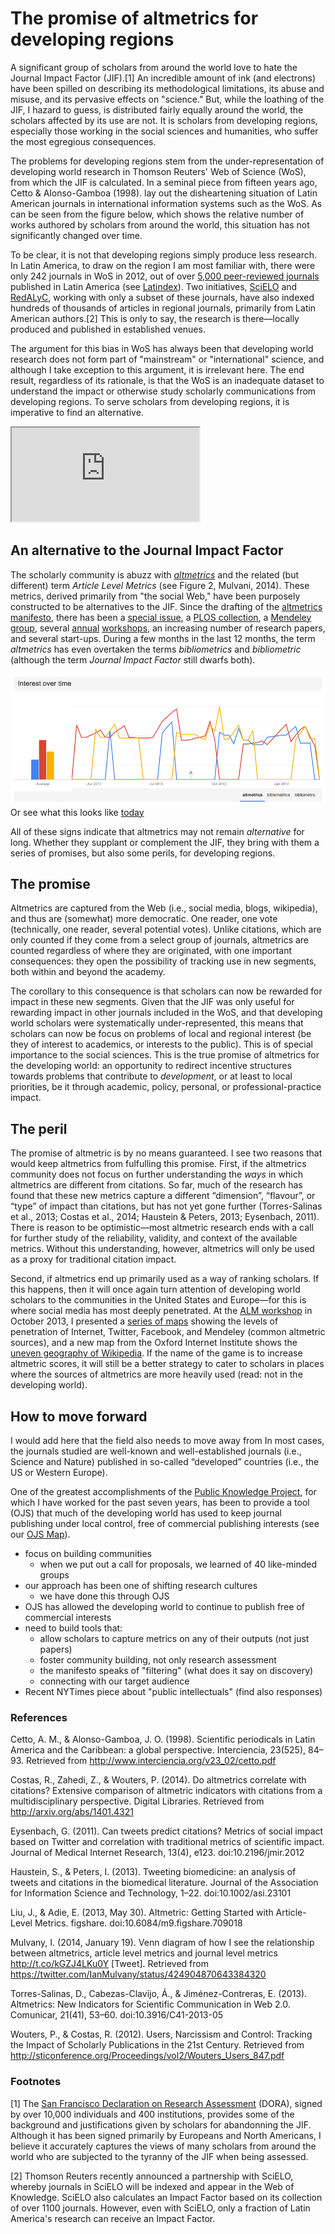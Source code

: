 # The promise of altmetrics for developing regions

A significant group of scholars from around the world love to hate the Journal Impact Factor (JIF).[1] An incredible amount of ink (and electrons) have been spilled on describing its methodological limitations, its abuse and misuse, and its pervasive effects on "science." But, while the loathing of the JIF, I hazard to guess, is distributed fairly equally around the world, the scholars affected by its use are not. It is scholars from developing regions, especially those working in the social sciences and humanities, who suffer the most egregious consequences.

The problems for developing regions stem from the under-representation of developing world research in Thomson Reuters' Web of Science (WoS), from which the JIF is calculated. In a seminal piece from fifteen years ago, Cetto & Alonso-Gamboa (1998). lay out the disheartening situation of Latin American journals in international information systems such as the WoS. As can be seen from the figure below, which shows the relative number of works authored by scholars from around the world, this situation has not significantly changed over time. 

To be clear, it is not that developing regions simply produce less research. In Latin America, to draw on the region I am most familiar with, there were only 242 journals in WoS in 2012, out of over [5,000 peer-reviewed journals](http://www.latindex.org/index.html?opcion=2) published in Latin America (see [Latindex](http://www.latindex.org/)). Two initiatives, [SciELO](http://www.scielo.org) and [RedALyC](http://www.redalyc.org), working with only a subset of these journals, have also indexed hundreds of thousands of articles in regional journals, primarily from Latin American authors.[2] This is only to say, the research is there—locally produced and published in established venues. 

The argument for this bias in WoS has always been that developing world research does not form part of "mainstream" or "international" science, and although I take exception to this argument, it is irrelevant here. The end result, regardless of its rationale, is that the WoS is an inadequate dataset to understand the impact or otherwise study scholarly communications from developing regions. To serve scholars from developing regions, it is imperative to find an alternative.

<iframe src="http://jalperin.github.io/d3-cartogram/"></iframe>

## An alternative to the Journal Impact Factor 

The scholarly community is abuzz with _[altmetrics](http://en.wikipedia.org/wiki/Altmetrics)_ and the related (but different) term _Article Level Metrics_ (see Figure 2, Mulvani, 2014). These metrics, derived primarily from "the social Web," have been purposely constructed to be alternatives to the JIF. Since the drafting of the [altmetrics manifesto](http://altmetrics.org/manifesto/), there has been a [special issue](http://asis.org/Bulletin/Apr-13/), a [PLOS collection](http://www.ploscollections.org/altmetrics), a [Mendeley group](http://www.mendeley.com/groups/586171/altmetrics/), several [annual](http://lanyrd.com/2013/alm13/) [workshops](http://altmetrics.org/altmetrics14/), an increasing number of research papers, and several start-ups. During a few months in the last 12 months, the term _altmetrics_ has even overtaken the terms _bibliometrics_ and _bibliometric_ (although the term _Journal Impact Factor_ still dwarfs both). 

<p>
	<img src="interest_altmetrics_over_time.png" /><br />
	Or see what this looks like <a href="http://www.google.com/trends/explore?hl=en-US&q=altmetrics,+bibliometrics,+bibliometric&date=today+12-m&cmpt=q&content=1">today</a>
</p>

All of these signs indicate that altmetrics may not remain _alternative_ for long. Whether they supplant or complement the JIF, they bring with them a series of promises, but also some perils, for developing regions. 

## The promise

Altmetrics are captured from the Web (i.e., social media, blogs, wikipedia), and thus are (somewhat) more democratic. One reader, one vote (technically, one reader, several potential votes). Unlike citations, which are only counted if they come from a select group of journals, altmetrics are counted regardless of where they are originated, with one important consequences: they open the possibility of tracking use in new segments, both within and beyond the academy. 

The corollary to this consequence is that scholars can now be rewarded for impact in these new segments. Given that the JIF was only useful for rewarding impact in other journals included in the WoS, and that developing world scholars were systematically under-represented, this means that scholars can now be focus on problems of local and regional interest (be they of interest to academics, or interests to the public). This is of special importance to the social sciences. This is the true promise of altmetrics for the developing world: an opportunity to redirect incentive structures towards problems that contribute to _development_, or at least to local priorities, be it through academic, policy, personal, or professional-practice impact. 

## The peril

The promise of altmetric is by no means guaranteed. I see two reasons that would keep altmetrics from fulfulling this promise. First, if the altmetrics community does not focus on further understanding the _ways_ in which altmetrics are different from citations. So far, much of the research has found that these new metrics capture a different “dimension”, “flavour”, or “type” of impact than citations, but has not yet gone further (Torres-Salinas et al., 2013; Costas et al., 2014; Haustein & Peters, 2013; Eysenbach, 2011). There is reason to be optimistic—most altmetric research ends with a call for further study of the reliability, validity, and context of the available metrics. Without this understanding, however, altmetrics will only be used as a proxy for traditional citation impact. 

Second, if altmetrics end up primarily used as a way of ranking scholars. If this happens, then it will once again turn attention of developing world scholars to the communities in the United States and Europe—for this is where social media has most deeply penetrated. At the [ALM workshop](http://lanyrd.com/2013/alm13/) in October 2013, I presented a [series of maps](https://speakerdeck.com/jalperin/altmetrics-propagating-global-inequality) showing the levels of penetration of Internet, Twitter, Facebook, and Mendeley (common altmetric sources), and a new map from the Oxford Internet Institute shows the [uneven geography of Wikipedia](http://geography.oii.ox.ac.uk/#the-geographically-uneven-coverage-of-wikipedia). If the name of the game is to increase altmetric scores, it will still be a better strategy to cater to scholars in places where the sources of altmetrics are more heavily used (read: not in the developing world).


## How to move forward

I would add here that the field also needs to move away from In most cases, the journals studied are well-known and well-established journals (i.e., Science and Nature) published in so-called “developed” countries (i.e., the US or Western Europe).


One of the greatest accomplishments of the [Public Knowledge Project](http://pkp.sfu.ca), for which I have worked for the past seven years, has been to provide a tool (OJS) that much of the developing world has used to keep journal publishing under local control, free of commercial publishing interests (see our [OJS Map](http://pkp.sfu.ca/ojs/ojs-usage/ojs-map/)). 






- focus on building communities
	- when we put out a call for proposals, we learned of 40 like-minded groups
- our approach has been one of shifting research cultures
	- we have done this through OJS
- OJS has allowed the developing world to continue to publish free of commercial interests 
- need to build tools that:
	- allow scholars to capture metrics on any of their outputs (not just papers)
	- foster community building, not only research assessment
	- the manifesto speaks of "filtering" (what does it say on discovery)
	- connecting with our target audience
- Recent NYTimes piece about "public intellectuals" (find also responses)



### References

Cetto, A. M., & Alonso-Gamboa, J. O. (1998). Scientific periodicals in Latin America and the Caribbean: a global perspective. Interciencia, 23(525), 84–93. Retrieved from http://www.interciencia.org/v23_02/cetto.pdf

Costas, R., Zahedi, Z., & Wouters, P. (2014). Do altmetrics correlate with citations? Extensive comparison of altmetric indicators with citations from a multidisciplinary perspective. Digital Libraries. Retrieved from http://arxiv.org/abs/1401.4321

Eysenbach, G. (2011). Can tweets predict citations? Metrics of social impact based on Twitter and correlation with traditional metrics of scientific impact. Journal of Medical Internet Research, 13(4), e123. doi:10.2196/jmir.2012

Haustein, S., & Peters, I. (2013). Tweeting biomedicine: an analysis of tweets and citations in the biomedical literature. Journal of the Association for Information Science and Technology, 1–22. doi:10.1002/asi.23101

Liu, J., & Adie, E. (2013, May 30). Altmetric: Getting Started with Article-Level Metrics. figshare. doi:10.6084/m9.figshare.709018

Mulvany, I. (2014, January 19). Venn diagram of how I see the relationship between altmetrics, article level metrics and journal level metrics http://t.co/kGZJ4LKu0Y [Tweet]. Retrieved from https://twitter.com/IanMulvany/status/424904870643384320

Torres-Salinas, D., Cabezas-Clavijo, Á., & Jiménez-Contreras, E. (2013). Altmetrics: New Indicators for Scientific Communication in Web 2.0. Comunicar, 21(41), 53–60. doi:10.3916/C41-2013-05

Wouters, P., & Costas, R. (2012). Users, Narcissism and Control: Tracking the Impact of Scholarly Publications in the 21st Century. Retrieved from http://sticonference.org/Proceedings/vol2/Wouters_Users_847.pdf

### Footnotes

[1] The [San Francisco Declaration on Research Assessment](http://am.ascb.org/dora/) (DORA), signed by over 10,000 individuals and 400 institutions, provides some of the background and justifications given by scholars for abandonning the JIF. Although it has been signed primarily by Europeans and North Americans, I believe it accurately captures the views of many scholars from around the world who are subjected to the tyranny of the JIF when being assessed. 
	
[2] Thomson Reuters recently announced a partnership with SciELO, whereby journals in SciELO will be indexed and appear in the Web of Knowledge. SciELO also calculates an Impact Factor based on its collection of over 1100 journals. However, even with SciELO, only a fraction of Latin America's research can receive an Impact Factor.